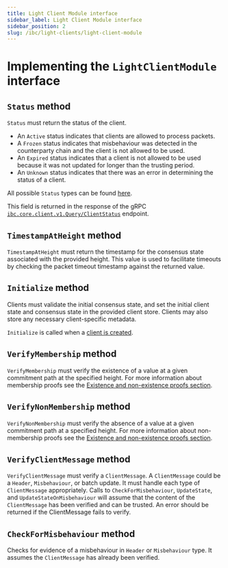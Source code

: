 ```yaml
---
title: Light Client Module interface
sidebar_label: Light Client Module interface
sidebar_position: 2
slug: /ibc/light-clients/light-client-module
---
```



# Implementing the `LightClientModule` interface

## `Status` method

`Status` must return the status of the client.

- An `Active` status indicates that clients are allowed to process packets.
- A `Frozen` status indicates that misbehaviour was detected in the counterparty chain and the client is not allowed to be used.
- An `Expired` status indicates that a client is not allowed to be used because it was not updated for longer than the trusting period.
- An `Unknown` status indicates that there was an error in determining the status of a client.

All possible `Status` types can be found [here](https://github.com/cosmos/ibc-go/blob/v7.0.0/modules/core/exported/client.go#L22-L32).

This field is returned in the response of the gRPC [`ibc.core.client.v1.Query/ClientStatus`](https://github.com/cosmos/ibc-go/blob/v7.0.0/modules/core/02-client/types/query.pb.go#L665) endpoint.

## `TimestampAtHeight` method

`TimestampAtHeight` must return the timestamp for the consensus state associated with the provided height.
This value is used to facilitate timeouts by checking the packet timeout timestamp against the returned value.

## `Initialize` method

Clients must validate the initial consensus state, and set the initial client state and consensus state in the provided client store.
Clients may also store any necessary client-specific metadata.

`Initialize` is called when a [client is created](https://github.com/cosmos/ibc-go/blob/v7.0.0/modules/core/02-client/keeper/client.go#L30).

## `VerifyMembership` method

`VerifyMembership` must verify the existence of a value at a given commitment path at the specified height. For more information about membership proofs
see the [Existence and non-existence proofs section](07-proofs.md).

## `VerifyNonMembership` method

`VerifyNonMembership` must verify the absence of a value at a given commitment path at a specified height. For more information about non-membership proofs
see the [Existence and non-existence proofs section](07-proofs.md).

## `VerifyClientMessage` method

`VerifyClientMessage` must verify a `ClientMessage`. A `ClientMessage` could be a `Header`, `Misbehaviour`, or batch update.
It must handle each type of `ClientMessage` appropriately. Calls to `CheckForMisbehaviour`, `UpdateState`, and `UpdateStateOnMisbehaviour`
will assume that the content of the `ClientMessage` has been verified and can be trusted. An error should be returned
if the ClientMessage fails to verify.

## `CheckForMisbehaviour` method

Checks for evidence of a misbehaviour in `Header` or `Misbehaviour` type. It assumes the `ClientMessage`
has already been verified.
